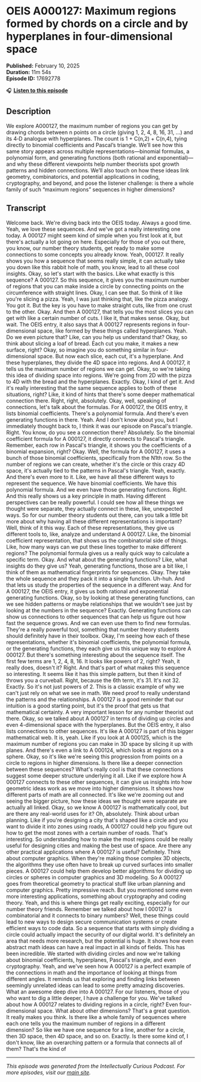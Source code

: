 # OEIS A000127: Maximum regions formed by chords on a circle and by hyperplanes in four-dimensional space

**Published:** February 10, 2025  
**Duration:** 11m 54s  
**Episode ID:** 17692778

🎧 **[Listen to this episode](https://intellectuallycurious.buzzsprout.com/2529712/episodes/17692778-oeis-a000127-maximum-regions-formed-by-chords-on-a-circle-and-by-hyperplanes-in-four-dimensional-space)**

## Description

We explore A000127, the maximum number of regions you can get by drawing chords between n points on a circle (giving 1, 2, 4, 8, 16, 31, …) and its 4‑D analogue with hyperplanes. The count is 1 + C(n,2) + C(n,4), tying directly to binomial coefficients and Pascal’s triangle. We’ll see how this same story appears across multiple representations—binomial formulas, a polynomial form, and generating functions (both rational and exponential)—and why these different viewpoints help number theorists spot growth patterns and hidden connections. We’ll also touch on how these ideas link geometry, combinatorics, and potential applications in coding, cryptography, and beyond, and pose the listener challenge: is there a whole family of such “maximum regions” sequences in higher dimensions?

## Transcript

Welcome back. We're diving back into the OEIS today. Always a good time. Yeah, we love these sequences. And we've got a really interesting one today. A 000127 might seem kind of simple when you first look at it, but there's actually a lot going on here. Especially for those of you out there, you know, our number theory students, get ready to make some connections to some concepts you already know. Yeah, 000127. It really shows you how a sequence that seems really simple, it can actually take you down like this rabbit hole of math, you know, lead to all these cool insights. Okay, so let's start with the basics. Like what exactly is this sequence? A 000127. So this sequence, it gives you the maximum number of regions that you can make inside a circle by connecting points on the circumference with straight lines. Okay, I can see that. So think of it like you're slicing a pizza. Yeah, I was just thinking that, like the pizza analogy. You got it. But the key is you have to make straight cuts, like from one crust to the other. Okay. And then A 000127, that tells you the most slices you can get with like a certain number of cuts. I like it, that makes sense. Okay, but wait. The OEIS entry, it also says that A 000127 represents regions in four-dimensional space, like formed by these things called hyperplanes. Yeah. Do we even picture that? Like, can you help us understand that? Okay, so think about slicing a loaf of bread. Each cut you make, it makes a new surface, right? Okay, so imagine you do something similar in four-dimensional space. But now each slice, each cut, it's a hyperplane. And these hyperplanes, they divide the 4D space into regions. And A 000127, it tells us the maximum number of regions we can get. Okay, so we're taking this idea of dividing space into regions. We're going from 2D with the pizza to 4D with the bread and the hyperplanes. Exactly. Okay, I kind of get it. And it's really interesting that the same sequence applies to both of these situations, right? Like, it kind of hints that there's some deeper mathematical connection there. Right, right, absolutely. Okay, well, speaking of connections, let's talk about the formulas. For A 000127, the OEIS entry, it lists binomial coefficients. There's a polynomial formula. And there's even generating functions in there. Yeah. And I don't know about you, but I immediately thought back to, I think it was our episode on Pascal's triangle. Right. You know, do you see a connection there? Absolutely. So the binomial coefficient formula for A 000127, it directly connects to Pascal's triangle. Remember, each row in Pascal's triangle, it shows you the coefficients of a binomial expansion, right? Okay. Well, the formula for A 000127, it uses a bunch of those binomial coefficients, specifically from the N1th row. So the number of regions we can create, whether it's the circle or this crazy 4D space, it's actually tied to the patterns in Pascal's triangle. Yeah, exactly. And there's even more to it. Like, we have all these different ways to represent the sequence. We have binomial coefficients. We have this polynomial formula. And we even have those generating functions. Right. And this really shows us a key principle in math. Having different perspectives can be really powerful. I could see how all these things we thought were separate, they actually connect in these, like, unexpected ways. So for our number theory students out there, can you talk a little bit more about why having all these different representations is important? Well, think of it this way. Each of these representations, they give us different tools to, like, analyze and understand A 000127. Like, the binomial coefficient representation, that shows us the combinatorial side of things. Like, how many ways can we put these lines together to make different regions? The polynomial formula gives us a really quick way to calculate a specific term. Okay. And what about the generating functions? Like, what insights do they give us? Yeah, generating functions, those are a bit like, I think of them as mathematical fingerprints for sequences. Okay. They take the whole sequence and they pack it into a single function. Uh-huh. And that lets us study the properties of the sequence in a different way. And for A 000127, the OEIS entry, it gives us both rational and exponential generating functions. Okay, so by looking at these generating functions, can we see hidden patterns or maybe relationships that we wouldn't see just by looking at the numbers in the sequence? Exactly. Generating functions can show us connections to other sequences that can help us figure out how fast the sequence grows. And we can even use them to find new formulas. They're a really powerful tool, something that number theory students should definitely have in their toolbox. Okay, I'm seeing how each of these representations, whether it's binomial coefficients, the polynomial formula, or the generating functions, they each give us this unique way to explore A 000127. But there's something interesting about the sequence itself. The first few terms are 1, 2, 4, 8, 16. It looks like powers of 2, right? Yeah, it really does, doesn't it? Right. And that's part of what makes this sequence so interesting. It seems like it has this simple pattern, but then it kind of throws you a curveball. Right, because the 6th term, it's 31. It's not 32. Exactly. So it's not just powers of 2. This is a classic example of why we can't just rely on what we see in math. We need proof to really understand the patterns and the relationships. A 000127 is a good reminder that our intuition is a good starting point, but it's the proof that gets us that mathematical certainty. A very important lesson for any number theorist out there. Okay, so we talked about A 000127 in terms of dividing up circles and even 4-dimensional space with the hyperplanes. But the OEIS entry, it also lists connections to other sequences. It's like A 000127 is part of this bigger mathematical web. It is, yeah. Like if you look at A 000125, which is the maximum number of regions you can make in 3D space by slicing it up with planes. And there's even a link to A 000124, which looks at regions on a sphere. Okay, so it's like we're seeing this progression from points on a circle to regions in higher dimensions. Is there like a deeper connection between these sequences? What's really cool is that these connections suggest some deeper structure underlying it all. Like if we explore how A 000127 connects to these other sequences, it can give us insights into how geometric ideas work as we move into higher dimensions. It shows how different parts of math are all connected. It's like we're zooming out and seeing the bigger picture, how these ideas we thought were separate are actually all linked. Okay, so we know A 000127 is mathematically cool, but are there any real-world uses for it? Oh, absolutely. Think about urban planning. Like if you're designing a city that's shaped like a circle and you want to divide it into zones using roads, A 000127 could help you figure out how to get the most zones with a certain number of roads. That's interesting. So understanding how to make the most regions could be really useful for designing cities and making the best use of space. Are there any other practical applications where A 000127 is useful? Definitely. Think about computer graphics. When they're making those complex 3D objects, the algorithms they use often have to break up curved surfaces into smaller pieces. A 000127 could help them develop better algorithms for dividing up circles or spheres in computer graphics and 3D modeling. So A 000127 goes from theoretical geometry to practical stuff like urban planning and computer graphics. Pretty impressive reach. But you mentioned some even more interesting applications, something about cryptography and coding theory. Yeah, and this is where things get really exciting, especially for our number theory friends. Remember we talked about how I 000127 is combinatorial and it connects to binary numbers? Well, these things could lead to new ways to design secure communication systems or create efficient ways to code data. So a sequence that starts with simply dividing a circle could actually impact the security of our digital world. It's definitely an area that needs more research, but the potential is huge. It shows how even abstract math ideas can have a real impact in all kinds of fields. This has been incredible. We started with dividing circles and now we're talking about binomial coefficients, hyperplanes, Pascal's triangle, and even cryptography. Yeah, and we've seen how A 000127 is a perfect example of the connections in math and the importance of looking at things from different angles. It reminds us that exploring and finding links between seemingly unrelated ideas can lead to some pretty amazing discoveries. What an awesome deep dive into A 000127. For our listeners, those of you who want to dig a little deeper, I have a challenge for you. We've talked about how A 000127 relates to dividing regions in a circle, right? Even four-dimensional space. What about other dimensions? That's a great question. It really makes you think. Is there like a whole family of sequences where each one tells you the maximum number of regions in a different dimension? So like we have one sequence for a line, another for a circle, then 3D space, then 4D space, and so on. Exactly. Is there some kind of, I don't know, like an overarching pattern or a formula that connects all of them? That's the kind of

---
*This episode was generated from the Intellectually Curious Podcast. For more episodes, visit our [main site](https://intellectuallycurious.buzzsprout.com).*
